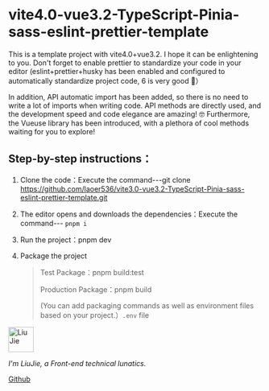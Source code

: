 # vite4.0-vue3.2-TypeScript-Pinia-sass-eslint-prettier-template

This is a template project with vite4.0+vue3.2. I hope it can be enlightening to you. Don't forget to enable prettier to standardize your code in your editor (eslint+prettier+husky has been enabled and configured to automatically standardize project code, 6 is very good 🤣）

In addition, API automatic import has been added, so there is no need to write a lot of imports when writing code. API methods are directly used, and the development speed and code elegance are amazing! 🤓 Furthermore, the Vueuse library has been introduced, with a plethora of cool methods waiting for you to explore!

## Step-by-step instructions：

1. Clone the code：Execute the command---git clone https://github.com/laoer536/vite3.0-vue3.2-TypeScript-Pinia-sass-eslint-prettier-template.git

2. The editor opens and downloads the dependencies：Execute the command--- `pnpm i`

3. Run the project：pnpm dev

4. Package the project

   > Test Package：pnpm build:test
   >
   > Production Package：pnpm build
   >
   > (You can add packaging commands as well as environment files based on your project.）`.env` file

<div align="left">
<img alt="Liu Jie" src="https://s2.loli.net/2021/12/16/rxjhMFtGElVIuyz.png" width=50 />

_I'm LiuJie, a Front-end technical lunatics._

[Github](https://github.com/laoer536)
